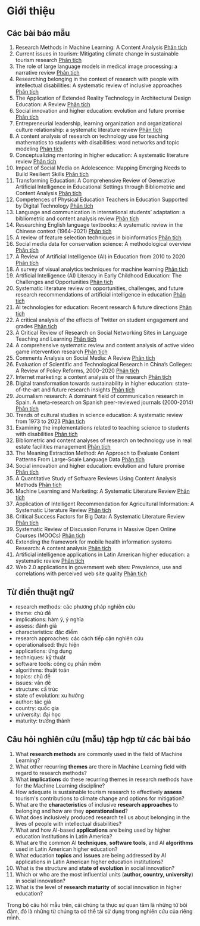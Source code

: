 # Giới thiệu
## Các bài báo mẫu
1. Research Methods in Machine Learning: A Content Analysis [Phân tích](https://core.ac.uk/download/pdf/401614298.pdf)
2. Current issues in tourism: Mitigating climate change in sustainable tourism research [Phân tích](https://www.sciencedirect.com/science/article/pii/S0261517723001024?via%3Dihub)
3. The role of large language models in medical image processing: a narrative review [Phân tích](https://qims.amegroups.org/article/view/119330/html)
4. Researching belonging in the context of research with people with intellectual disabilities: A systematic review of inclusive approaches [Phân tích](https://onlinelibrary.wiley.com/doi/10.1111/jar.13178)
5. The Application of Extended Reality Technology in Architectural Design Education: A Review [Phân tích](https://www.mdpi.com/2075-5309/13/12/2931)
6. Social innovation and higher education: evolution and future promise [Phân tích](https://www.nature.com/articles/s41599-023-01759-y)
7. Entrepreneurial leadership, learning organization and organizational culture relationship: a systematic literature review [Phân tích](https://innovation-entrepreneurship.springeropen.com/articles/10.1186/s13731-023-00305-z)
8. A content analysis of research on technology use for teaching mathematics to students with disabilities: word networks and topic modeling [Phân tích](https://stemeducationjournal.springeropen.com/articles/10.1186/s40594-023-00414-x)
9. Conceptualizing mentoring in higher education: A systematic literature review [Phân tích](https://www.sciencedirect.com/science/article/pii/S1747938X23000581?via%3Dihub)
10. Impact of Social Media on Adolescence: Mapping Emerging Needs to Build Resilient Skills [Phân tích](https://www.mdpi.com/2075-4698/13/11/238)
11. Transforming Education: A Comprehensive Review of Generative Artificial Intelligence in Educational Settings through Bibliometric and Content Analysis [Phân tích](https://www.mdpi.com/2071-1050/15/17/12983)
12. Competences of Physical Education Teachers in Education Supported by Digital Technology [Phân tích](https://www.ijcrsee.com/index.php/ijcrsee/article/view/2630)
13. Language and communication in international students’ adaptation: a bibliometric and content analysis review [Phân tích](https://link.springer.com/article/10.1007/s10734-022-00888-8)
14. Researching English language textbooks: A systematic review in the Chinese context (1964–2021) [Phân tích](https://sfleducation.springeropen.com/articles/10.1186/s40862-022-00156-3)
15. A review of feature selection techniques in bioinformatics [Phân tích](https://academic.oup.com/bioinformatics/article/23/19/2507/185254)
16. Social media data for conservation science: A methodological overview [Phân tích](https://www.sciencedirect.com/science/article/pii/S0006320718317609?via%3Dihub)
17. A Review of Artificial Intelligence (AI) in Education from 2010 to 2020 [Phân tích](https://www.sciencedirect.com/science/article/pii/S0006320718317609?via%3Dihub)
18. A survey of visual analytics techniques for machine learning [Phân tích](https://link.springer.com/article/10.1007/s41095-020-0191-7)
19. Artificial Intelligence (AI) Literacy in Early Childhood Education: The Challenges and Opportunities [Phân tích](https://www.sciencedirect.com/science/article/pii/S2666920X23000036?via%3Dihub)
20. Systematic literature review on opportunities, challenges, and future research recommendations of artificial intelligence in education [Phân tích](https://www.sciencedirect.com/science/article/pii/S2666920X2200073X?via%3Dihub)
21. AI technologies for education: Recent research & future directions [Phân tích](https://www.sciencedirect.com/science/article/pii/S2666920X21000199?via%3Dihub)
22. A critical analysis of the effects of Twitter on student engagement and grades [Phân tích](https://www.cedtech.net/article/a-critical-analysis-of-the-effects-of-twitter-on-student-engagement-and-grades-13277)
23. A Critical Review of Research on Social Networking Sites in Language Teaching and Learning [Phân tích](https://www.cedtech.net/article/a-critical-review-of-research-on-social-networking-sites-in-language-teaching-and-learning-6225)
24. A comprehensive systematic review and content analysis of active video game intervention research [Phân tích](https://journals.sagepub.com/doi/10.1177/20552076231171232)
25. Comments Analysis on Social Media: A Review [Phân tích](https://publications.eai.eu/index.php/sis/article/view/3843)
26. Evaluation of Scientific and Technological Research in China’s Colleges: A Review of Policy Reforms, 2000–2020 [Phân tích](https://journals.sagepub.com/doi/10.1177/2096531120938383)
27. Internet marketing: a content analysis of the research [Phân tích](https://link.springer.com/article/10.1007/s12525-012-0118-y)
28. Digital transformation towards sustainability in higher education: state-of-the-art and future research insights [Phân tích](https://link.springer.com/article/10.1007/s10668-022-02874-7)
29. Journalism research: A dominant field of communication research in Spain. A meta-research on Spanish peer-reviewed journals (2000-2014) [Phân tích](https://ojs.labcom-ifp.ubi.pt/index.php/ec/article/view/361/pdf)
30. Trends of cultural studies in science education: A systematic review from 1973 to 2023 [Phân tích](https://www.ejmste.com/article/trends-of-cultural-studies-in-science-education-a-systematic-review-from-1973-to-2023-13837)
31. Examining the implementations related to teaching science to students with disabilities [Phân tích](https://www.ejmste.com/article/examining-the-implementations-related-to-teaching-science-to-students-with-disabilities-13427)
32. Bibliometric and content analyses of research on technology use in real estate facilities management [Phân tích](https://www.emerald.com/insight/content/doi/10.1108/F-10-2022-0128/full/html)
33. The Meaning Extraction Method: An Approach to Evaluate Content Patterns From Large-Scale Language Data [Phân tích](https://www.emerald.com/insight/content/doi/10.1108/F-10-2022-0128/full/html)
34. Social innovation and higher education: evolution and future promise [Phân tích](https://www.nature.com/articles/s41599-023-01759-y)
35. A Quantitative Study of Software Reviews Using Content Analysis Methods [Phân tích](https://ieeexplore.ieee.org/document/9957062)
36. Machine Learning and Marketing: A Systematic Literature Review [Phân tích](https://ieeexplore.ieee.org/document/9869838/)
37. Application of Intelligent Recommendation for Agricultural Information: A Systematic Literature Review [Phân tích](https://ieeexplore.ieee.org/document/9611248)
38. Critical Success Factors for Big Data: A Systematic Literature Review [Phân tích](https://ieeexplore.ieee.org/document/9127414/)
39. Systematic Review of Discussion Forums in Massive Open Online Courses (MOOCs) [Phân tích](https://ieeexplore.ieee.org/document/8418792)
40. Extending the framework for mobile health information systems Research: A content analysis [Phân tích](https://linkinghub.elsevier.com/retrieve/pii/S0306437917301631)
41. Artificial intelligence applications in Latin American higher education: a systematic review [Phân tích](https://educationaltechnologyjournal.springeropen.com/articles/10.1186/s41239-022-00326-w)
42. Web 2.0 applications in government web sites: Prevalence, use and correlations with perceived web site quality [Phân tích](https://www.emerald.com/insight/content/doi/10.1108/14684521211229020/full/html)

## Từ điển thuật ngữ
- research methods: các phương pháp nghiên cứu
- theme: chủ đề
- implications: hàm ý, ý nghĩa
- assess: đánh giá
- characteristics: đặc điểm
- research approaches: các cách tiếp cận nghiên cứu
- operationalised: thực hiện
- applications: ứng dụng
- techniques: kỹ thuật
- software tools: công cụ phần mềm
- algorithms: thuật toán
- topics: chủ đề
- issues: vấn đề
- structure: cấ trúc
- state of evolution: xu hướng
- author: tác giả
- country: quốc gia
- university: đại học
- maturity: trưởng thành
## Câu hỏi nghiên cứu (mẫu) tập hợp từ các bài báo
1. What **research methods** are commonly used in the field of Machine Learning?
2. What other recurring **themes** are there in Machine Learning field with regard to research methods?
3. What **implications** do these recurring themes in research methods have for the Machine Learning
discipline?
4. How adequate is sustainable tourism research to effectively **assess** tourism's contributions to climate change and options for mitigation?
5. What are the **characteristics** of inclusive **research approaches** to belonging and how are they **operationalised**?
6. What does inclusively produced research tell us about belonging in the lives of people with intellectual disabilities?
7. What and how AI-based **applications** are being used by higher education institutions in Latin America?
8. What are the common AI **techniques**, **software tools**, and AI **algorithms** used in Latin American higher education?
9. What education **topics** and **issues** are being addressed by AI applications in Latin American higher education institutions?
10. What is the structure and **state of evolution** in social innovation?
11. Which or who are the most influential units (**author, country, university**) in social innovation?
12. What is the level of **research maturity** of social innovation in higher education?

Trong bộ câu hỏi mẫu trên, cái chúng ta thực sự quan tâm là những từ bôi đậm, đó là những từ chúng ta có thể tái sử dụng trong nghiên cứu của riêng mình.













 



 

